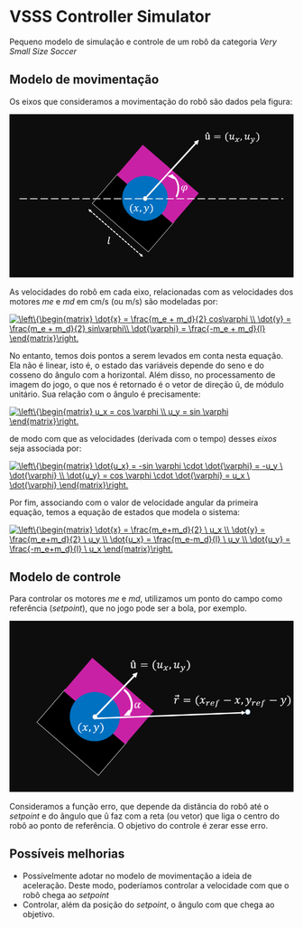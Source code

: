 # VSSS Controller Simulator

Pequeno modelo de simulação e controle de um robô da categoria _Very Small Size Soccer_

## Modelo de movimentação

Os eixos que consideramos a movimentação do robô são dados pela figura:

<p align="center">
  <img src="img/coordenadas.png" width="600">
</p>

As velocidades do robô em cada eixo, relacionadas com as velocidades dos motores _*me*_ e _*md*_
em cm/s (ou m/s) são modeladas por:


<a href="https://www.codecogs.com/eqnedit.php?latex=\dpi{120}&space;\left\{\begin{matrix}&space;\dot{x}&space;=&space;\frac{m_e&space;&plus;&space;m_d}{2}&space;cos\varphi&space;\\&space;\dot{y}&space;=&space;\frac{m_e&space;&plus;&space;m_d}{2}&space;sin\varphi\\&space;\dot{\varphi}&space;=&space;\frac{-m_e&space;&plus;&space;m_d}{l}&space;\end{matrix}\right." target="_blank"><img src="https://latex.codecogs.com/gif.latex?\dpi{120}&space;\left\{\begin{matrix}&space;\dot{x}&space;=&space;\frac{m_e&space;&plus;&space;m_d}{2}&space;cos\varphi&space;\\&space;\dot{y}&space;=&space;\frac{m_e&space;&plus;&space;m_d}{2}&space;sin\varphi\\&space;\dot{\varphi}&space;=&space;\frac{-m_e&space;&plus;&space;m_d}{l}&space;\end{matrix}\right." title="\left\{\begin{matrix} \dot{x} = \frac{m_e + m_d}{2} cos\varphi \\ \dot{y} = \frac{m_e + m_d}{2} sin\varphi\\ \dot{\varphi} = \frac{-m_e + m_d}{l} \end{matrix}\right." /></a>

No entanto, temos dois pontos a serem levados em conta nesta equação. Ela não é linear, isto é, 
o estado das variáveis depende do seno e do cosseno do ângulo com a horizontal. Além disso, no
processamento de imagem do jogo, o que nos é retornado é o vetor de direção û, de módulo unitário.
Sua relação com o ângulo é precisamente:

<a href="https://www.codecogs.com/eqnedit.php?latex=\dpi{120}&space;\left\{\begin{matrix}&space;u_x&space;=&space;cos&space;\varphi&space;\\&space;u_y&space;=&space;sin&space;\varphi&space;\end{matrix}\right." target="_blank"><img src="https://latex.codecogs.com/gif.latex?\dpi{120}&space;\left\{\begin{matrix}&space;u_x&space;=&space;cos&space;\varphi&space;\\&space;u_y&space;=&space;sin&space;\varphi&space;\end{matrix}\right." title="\left\{\begin{matrix} u_x = cos \varphi \\ u_y = sin \varphi \end{matrix}\right." /></a>

de modo com que as velocidades (derivada com o tempo) desses _eixos_ seja associada por:

<a href="https://www.codecogs.com/eqnedit.php?latex=\dpi{120}&space;\left\{\begin{matrix}&space;\dot{u_x}&space;=&space;-sin&space;\varphi&space;\cdot&space;\dot{\varphi}&space;=&space;-u_y&space;\&space;\dot{\varphi}&space;\\&space;\dot{u_y}&space;=&space;cos&space;\varphi&space;\cdot&space;\dot{\varphi}&space;=&space;u_x&space;\&space;\dot{\varphi}&space;\end{matrix}\right." target="_blank"><img src="https://latex.codecogs.com/gif.latex?\dpi{120}&space;\left\{\begin{matrix}&space;\dot{u_x}&space;=&space;-sin&space;\varphi&space;\cdot&space;\dot{\varphi}&space;=&space;-u_y&space;\&space;\dot{\varphi}&space;\\&space;\dot{u_y}&space;=&space;cos&space;\varphi&space;\cdot&space;\dot{\varphi}&space;=&space;u_x&space;\&space;\dot{\varphi}&space;\end{matrix}\right." title="\left\{\begin{matrix} \dot{u_x} = -sin \varphi \cdot \dot{\varphi} = -u_y \ \dot{\varphi} \\ \dot{u_y} = cos \varphi \cdot \dot{\varphi} = u_x \ \dot{\varphi} \end{matrix}\right." /></a>

Por fim, associando com o valor de velocidade angular da primeira equação, 
temos a equação de estados que modela o sistema:

<a href="https://www.codecogs.com/eqnedit.php?latex=\dpi{150}&space;\left\{\begin{matrix}&space;\dot{x}&space;=&space;\frac{m_e&plus;m_d}{2}&space;\&space;u_x&space;\\&space;\dot{y}&space;=&space;\frac{m_e&plus;m_d}{2}&space;\&space;u_y&space;\\&space;\dot{u_x}&space;=&space;\frac{m_e-m_d}{l}&space;\&space;u_y&space;\\&space;\dot{u_y}&space;=&space;\frac{-m_e&plus;m_d}{l}&space;\&space;u_x&space;\end{matrix}\right." target="_blank"><img src="https://latex.codecogs.com/gif.latex?\dpi{150}&space;\left\{\begin{matrix}&space;\dot{x}&space;=&space;\frac{m_e&plus;m_d}{2}&space;\&space;u_x&space;\\&space;\dot{y}&space;=&space;\frac{m_e&plus;m_d}{2}&space;\&space;u_y&space;\\&space;\dot{u_x}&space;=&space;\frac{m_e-m_d}{l}&space;\&space;u_y&space;\\&space;\dot{u_y}&space;=&space;\frac{-m_e&plus;m_d}{l}&space;\&space;u_x&space;\end{matrix}\right." title="\left\{\begin{matrix} \dot{x} = \frac{m_e+m_d}{2} \ u_x \\ \dot{y} = \frac{m_e+m_d}{2} \ u_y \\ \dot{u_x} = \frac{m_e-m_d}{l} \ u_y \\ \dot{u_y} = \frac{-m_e+m_d}{l} \ u_x \end{matrix}\right." /></a>

## Modelo de controle

Para controlar os motores _*me*_ e _*md*_, utilizamos um ponto do campo como referência (_setpoint_), que no jogo
pode ser a bola, por exemplo. 

<p align="center">
  <img src="img/controle.png" width="600">
</p>

Consideramos a função erro, que depende da distância do robô até o _setpoint_ e do
ângulo que û faz com a reta (ou vetor) que liga o centro do robô ao ponto de referência. O objetivo do controle é
zerar esse erro.

## Possíveis melhorias

 - Possívelmente adotar no modelo de movimentação a ideia de aceleração. Deste modo, poderíamos controlar a velocidade com que
o robô chega ao _setpoint_
 - Controlar, além da posição do _setpoint_, o ângulo com que chega ao objetivo.